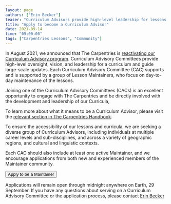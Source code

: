 ```yaml
---
layout: page
authors: ["Erin Becker"]
teaser: "Curriculum Advisors provide high-level leadership for lessons. Apply by September 29"
title: "Apply to become a Curriculum Advisor"
date: 2021-09-14
time: "09:00:00"
tags: ["Carpentries Lessons", "Community"]
---
```


In August 2021, we announced that The Carpentries is [reactivating our Curriculum Advisory program](https://carpentries.org/blog/2021/08/reactivating-curriculum-advisory-committees/). Curriculum Advisory Committees provide high-level oversight, vision, and leadership for a curriculum and guide large-scale updates. Each Curriculum Advisory Committee (CAC) supports and is supported by a group of Lesson Maintainers, who focus on day-to-day maintenance of the lessons.

Joining one of the Curriculum Advisory Committees (CACs) is an excellent opportunity to engage with The Carpentries and be directly involved with the development and leadership of our Curricula,

To learn more about what it means to be a Curriculum Advisor, please visit the [relevant section in The Carpentries Handbook](https://docs.carpentries.org/topic_folders/lesson_development/lesson_development_roles.html#curriculum-advisory-committee).

To ensure the accessibility of our lessons and curricula, we are seeking a diverse group of Curriculum Advisors, including individuals at multiple career levels and sub-disciplines, and across a variety of geographic regions, and cultural and linguistic contexts.

Each CAC should also include at least one active Maintainer, and we encourage applications from both new and experienced members of the Maintainer community.

<a href="https://docs.google.com/forms/d/1GZwdwVI1L74C14MjPKRLt4haR9pe9491UstlmoWV2Ag/edit">
        <button class="btn">
            Apply to be a Maintainer
        </button>
</a>

Applications will remain open through midnight anywhere on Earth, 29 September. If you have any questions about serving on a Curriculum Advisory Committee or the application process, please contact [Erin Becker](mailto:ebecker@carpentries.org)
